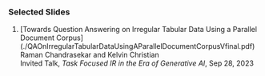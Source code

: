 ### Selected Slides

1. [Towards Question Answering on Irregular Tabular Data Using a Parallel Document Corpus]\
   (./QAOnIrregularTabularDataUsingAParallelDocumentCorpusVfinal.pdf)  
Raman Chandrasekar and Kelvin Christian  
Invited Talk, _Task Focused IR in the Era of Generative AI_, Sep 28, 2023  

